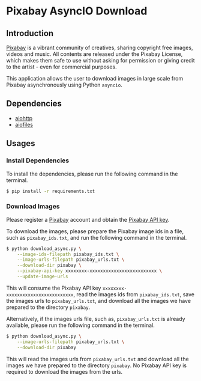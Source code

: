 # Pixabay AsyncIO Download

## Introduction

[Pixabay](https://pixabay.com/) is a vibrant community of creatives, sharing copyright free images, videos and music. All contents are released under the Pixabay License, which makes them safe to use without asking for permission or giving credit to the artist - even for commercial purposes.

This application allows the user to download images in large scale from Pixabay asynchronously using Python `asyncio`.

## Dependencies

* [aiohttp](https://docs.aiohttp.org/en/stable/)
* [aiofiles](https://github.com/Tinche/aiofiles)

## Usages

### Install Dependencies

To install the dependencies, please run the following command in the terminal.

```bash
$ pip install -r requirements.txt
```

### Download Images

Please register a [Pixabay](https://pixabay.com/) account and obtain the [Pixabay API key](https://pixabay.com/api/docs/).

To download the images, please prepare the Pixabay image ids in a file, such as `pixabay_ids.txt`, and run the following command in the terminal.

```bash
$ python download_async.py \
    --image-ids-filepath pixabay_ids.txt \
    --image-urls-filepath pixabay_urls.txt \
    --download-dir pixabay \
    --pixabay-api-key xxxxxxxx-xxxxxxxxxxxxxxxxxxxxxxxxx \
    --update-image-urls
```

This will consume the Pixabay API key `xxxxxxxx-xxxxxxxxxxxxxxxxxxxxxxxxx`, read the images ids from `pixabay_ids.txt`, save the images urls to `pixabay_urls.txt`, and download all the images we have prepared to the directory `pixabay`.

Alternatively, if the images urls file, such as, `pixabay_urls.txt` is already available, please run the following command in the terminal.

```bash
$ python download_async.py \
    --image-urls-filepath pixabay_urls.txt \
    --download-dir pixabay
```

This will read the images urls from `pixabay_urls.txt` and download all the images we have prepared to the directory `pixabay`. No Pixabay API key is required to download the images from the urls.

